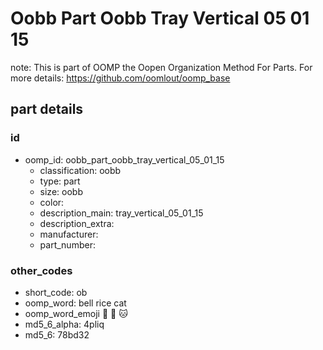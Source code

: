 # Oobb Part Oobb Tray Vertical 05 01 15  

note: This is part of OOMP the Oopen Organization Method For Parts. For more details: https://github.com/oomlout/oomp_base

##  part details





### id
* oomp_id: oobb_part_oobb_tray_vertical_05_01_15
  * classification: oobb
  * type: part
  * size: oobb
  * color: 
  * description_main: tray_vertical_05_01_15
  * description_extra: 
  * manufacturer: 
  * part_number: 

### other_codes
* short_code: ob
* oomp_word: bell rice cat
* oomp_word_emoji :bell: :rice: :cat:
* md5_6_alpha: 4pliq
* md5_6: 78bd32